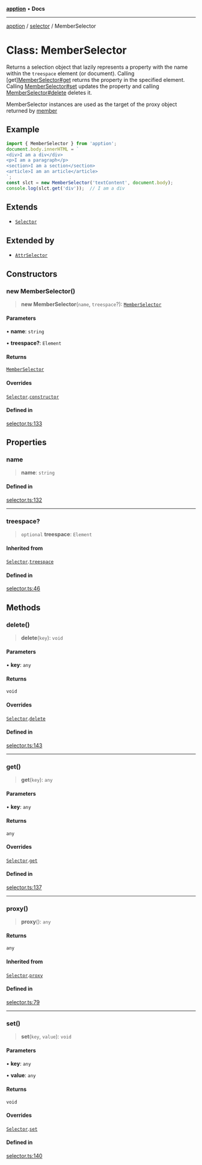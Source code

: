 [**apption**](../../README.md) • **Docs**

***

[apption](../../modules.md) / [selector](../README.md) / MemberSelector

# Class: MemberSelector

Returns a selection object that lazily represents a property with the name within the `treespace` element (or document).
Calling [get][MemberSelector#get](MemberSelector.md#get) returns the property in the specified element.  
Calling [MemberSelector#set](MemberSelector.md#set) updates the property and calling [MemberSelector#delete](MemberSelector.md#delete)
deletes it. 

MemberSelector instances are used as the target of the proxy object returned by [member](../functions/member.md)

## Example

```ts
import { MemberSelector } from 'apption';
document.body.innerHTML = `
<div>I am a div</div>
<p>I am a paragraph</p>
<section>I am a section</section>
<article>I am an article</article>
`;
const slct = new MemberSelector('textContent', document.body);
console.log(slct.get('div'));  // I am a div
```

## Extends

- [`Selector`](Selector.md)

## Extended by

- [`AttrSelector`](AttrSelector.md)

## Constructors

### new MemberSelector()

> **new MemberSelector**(`name`, `treespace`?): [`MemberSelector`](MemberSelector.md)

#### Parameters

• **name**: `string`

• **treespace?**: `Element`

#### Returns

[`MemberSelector`](MemberSelector.md)

#### Overrides

[`Selector`](Selector.md).[`constructor`](Selector.md#constructors)

#### Defined in

[selector.ts:133](https://github.com/mksunny1/apption/blob/7303acd5ad264aa235c8c110ccb0c2efbc2d008c/src/selector.ts#L133)

## Properties

### name

> **name**: `string`

#### Defined in

[selector.ts:132](https://github.com/mksunny1/apption/blob/7303acd5ad264aa235c8c110ccb0c2efbc2d008c/src/selector.ts#L132)

***

### treespace?

> `optional` **treespace**: `Element`

#### Inherited from

[`Selector`](Selector.md).[`treespace`](Selector.md#treespace)

#### Defined in

[selector.ts:46](https://github.com/mksunny1/apption/blob/7303acd5ad264aa235c8c110ccb0c2efbc2d008c/src/selector.ts#L46)

## Methods

### delete()

> **delete**(`key`): `void`

#### Parameters

• **key**: `any`

#### Returns

`void`

#### Overrides

[`Selector`](Selector.md).[`delete`](Selector.md#delete)

#### Defined in

[selector.ts:143](https://github.com/mksunny1/apption/blob/7303acd5ad264aa235c8c110ccb0c2efbc2d008c/src/selector.ts#L143)

***

### get()

> **get**(`key`): `any`

#### Parameters

• **key**: `any`

#### Returns

`any`

#### Overrides

[`Selector`](Selector.md).[`get`](Selector.md#get)

#### Defined in

[selector.ts:137](https://github.com/mksunny1/apption/blob/7303acd5ad264aa235c8c110ccb0c2efbc2d008c/src/selector.ts#L137)

***

### proxy()

> **proxy**(): `any`

#### Returns

`any`

#### Inherited from

[`Selector`](Selector.md).[`proxy`](Selector.md#proxy)

#### Defined in

[selector.ts:79](https://github.com/mksunny1/apption/blob/7303acd5ad264aa235c8c110ccb0c2efbc2d008c/src/selector.ts#L79)

***

### set()

> **set**(`key`, `value`): `void`

#### Parameters

• **key**: `any`

• **value**: `any`

#### Returns

`void`

#### Overrides

[`Selector`](Selector.md).[`set`](Selector.md#set)

#### Defined in

[selector.ts:140](https://github.com/mksunny1/apption/blob/7303acd5ad264aa235c8c110ccb0c2efbc2d008c/src/selector.ts#L140)
